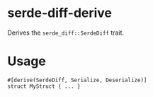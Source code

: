 # serde-diff-derive
Derives the `serde_diff::SerdeDiff` trait.

# Usage
```
#[derive(SerdeDiff, Serialize, Deserialize)]
struct MyStruct { ... }
```